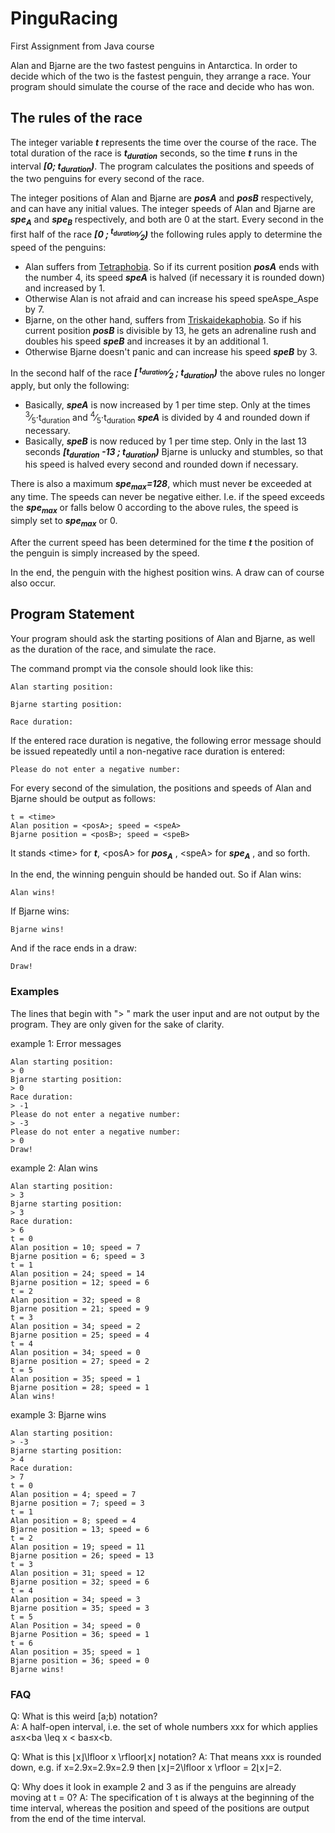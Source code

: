 # PinguRacing
First Assignment from Java course

Alan and Bjarne are the two fastest penguins in Antarctica. In order to decide which of the two is the fastest penguin, they arrange a race. Your program should simulate the course of the race and decide who has won.

## The rules of the race
The integer variable _**t**_ represents the time over the course of the race. The total duration of the race is _**t<sub>duration</sub>**_ seconds,
so the time _**t**_ runs in the interval <strong><i>[0; t<sub>duration</sub>)</strong></i>.
The program calculates the positions and speeds of the two penguins for every second of the race.

The integer positions of Alan and Bjarne are _**posA**_ and _**posB**_ respectively, and can have any initial values. The integer speeds of Alan and Bjarne are
_**spe<sub>A</sub>**_ and _**spe<sub>B</sub>**_ respectively, and both are 0 at the start.
Every second in the first half of the race _**[0 ; <sup>t<sub>duration</sub></sup>&frasl;<sub>2</sub>)**_ the following rules apply to determine the speed of the penguins:
<ul>
<li>Alan suffers from <a href="https://en.wikipedia.org/wiki/Tetraphobia">Tetraphobia</a>. So if its current position <strong><i>posA</i></strong> ends with the number 4, its speed <strong><i>speA</i></strong> is halved (if necessary it is rounded down) and increased by 1. </li>
<li>Otherwise Alan is not afraid and can increase his speed speAspe_Aspe by 7.</li>
<li>Bjarne, on the other hand, suffers from <a href="https://en.wikipedia.org/wiki/Triskaidekaphobia">Triskaidekaphobia</a>. So if his current position 
 <strong><i>posB</i></strong> is divisible by 13,
he gets an adrenaline rush and doubles his speed <strong><i>speB</i></strong> and increases it by an additional 1.</li>
<li>Otherwise Bjarne doesn't panic and can increase his speed <strong><i>speB</i></strong> by 3. </li>
  </ul>
In the second half of the race <strong><i>[<sup> t<sub>duration</sub></sup>&frasl;<sub>2</sub> ; t<sub>duration</sub>)</i></strong> the above rules no longer apply, but only the following:
<ul>
<li>
Basically, <strong><i>speA</i></strong> is now increased by 1 per time step. Only at the times <strong<i><sup>3</sup>&frasl;<sub>5</sub>⋅t<sub>duration</sub></i></strong> and <strong<i><sup>4</sup>&frasl;<sub>5</sub>⋅t<sub>duration</sub></i></strong> <strong><i>speA</i></strong> is divided by 4 and rounded down if necessary. </li>
<li>
Basically, <strong><i>speB</i></strong> is now reduced by 1 per time step. Only in the last 13 seconds 
<strong><i>[t<sub>duration</sub> -13 ; t<sub>duration</sub>)</i></strong> Bjarne is unlucky and stumbles,
so that his speed is halved every second and rounded down if necessary.</li>
 </ul>
There is also a maximum <strong><i>spe<sub>max</sub>=128</i></strong>, which must never be exceeded at any time. The speeds can never be negative either. I.e. if the speed exceeds the <strong><i>spe<sub>max</sub></i></strong> or falls below 0 according to the above rules, the speed is simply set to <strong><i>spe<sub>max</sub></i></strong> or 0.  

After the current speed has been determined for the time <strong><i>t</i></strong> the position of the penguin is simply increased by the speed.

In the end, the penguin with the highest position wins. A draw can of course also occur.

## Program Statement
Your program should ask the starting positions of Alan and Bjarne, as well as the duration of the race, and simulate the race.

The command prompt via the console should look like this:
```
Alan starting position:
```
```
Bjarne starting position:
```
```
Race duration:
```
If the entered race duration is negative, the following error message should be issued repeatedly until a non-negative race duration is entered:
```
Please do not enter a negative number:
```
For every second of the simulation, the positions and speeds of Alan and Bjarne should be output as follows:
```
t = <time>
Alan position = <posA>; speed = <speA>
Bjarne position = <posB>; speed = <speB>
```
It stands \<time> for <strong><i>t</i></strong>, \<posA> for <strong><i>pos<sub>A</sub></i></strong> , \<speA> for <strong><i>spe<sub>A</sub></i></strong> , and so forth.

In the end, the winning penguin should be handed out. So if Alan wins:
```
Alan wins!
```
If Bjarne wins:
```
Bjarne wins!
```
And if the race ends in a draw:
```
Draw!
```
### Examples
The lines that begin with "> " mark the user input and are not output by the program. They are only given for the sake of clarity.

example 1: Error messages
```
Alan starting position:
> 0
Bjarne starting position:
> 0
Race duration:
> -1
Please do not enter a negative number:
> -3
Please do not enter a negative number:
> 0
Draw!
```
 example 2: Alan wins
 ```
Alan starting position:
> 3
Bjarne starting position:
> 3
Race duration:
> 6
t = 0
Alan position = 10; speed = 7
Bjarne position = 6; speed = 3
t = 1
Alan position = 24; speed = 14
Bjarne position = 12; speed = 6
t = 2
Alan position = 32; speed = 8
Bjarne position = 21; speed = 9
t = 3
Alan position = 34; speed = 2
Bjarne position = 25; speed = 4
t = 4
Alan position = 34; speed = 0
Bjarne position = 27; speed = 2
t = 5
Alan position = 35; speed = 1
Bjarne position = 28; speed = 1
Alan wins!
```
 example 3: Bjarne wins
 ```
Alan starting position:
> -3
Bjarne starting position:
> 4
Race duration:
> 7
t = 0
Alan position = 4; speed = 7
Bjarne position = 7; speed = 3
t = 1
Alan position = 8; speed = 4
Bjarne position = 13; speed = 6
t = 2
Alan position = 19; speed = 11
Bjarne position = 26; speed = 13
t = 3
Alan position = 31; speed = 12
Bjarne position = 32; speed = 6
t = 4
Alan position = 34; speed = 3
Bjarne position = 35; speed = 3
t = 5
Alan Position = 34; speed = 0
Bjarne Position = 36; speed = 1
t = 6
Alan position = 35; speed = 1
Bjarne position = 36; speed = 0
Bjarne wins!
```

### FAQ
Q: What is this weird [a;b) notation?  
A: A half-open interval, i.e. the set of whole numbers xxx for which applies a≤x&lt;ba \leq x &lt; ba≤x<b.

Q: What is this ⌊x⌋\lfloor x \rfloor⌊x⌋ notation?
A: That means xxx is rounded down, e.g. if x=2.9x=2.9x=2.9 then ⌊x⌋=2\lfloor x \rfloor = 2⌊x⌋=2.

Q: Why does it look in example 2 and 3 as if the penguins are already moving at t = 0?
A: The specification of t is always at the beginning of the time interval, whereas the position and speed of the positions are output from the end of the time interval.
